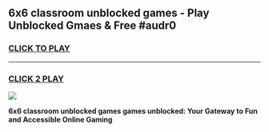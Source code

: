 
## 6x6 classroom unblocked games - Play Unblocked Gmaes & Free #audr0
<h3>
<a href="https://premium.freeplayer.one?title=6x6_classroom_unblocked_games&ref=03M">CLICK TO PLAY</a></h3>
<hr>

<h3>
<a href="https://premium.freeplayer.one?title=6x6_classroom_unblocked_games&ref=03M">CLICK 2 PLAY</a>
  
</h3>

<a href="https://premium.freeplayer.one?title=6x6_classroom_unblocked_games&ref=03M"><img src="https://clearcache.store/games.png"></a>


**6x6 classroom unblocked games games unblocked: Your Gateway to Fun and Accessible Online Gaming**
